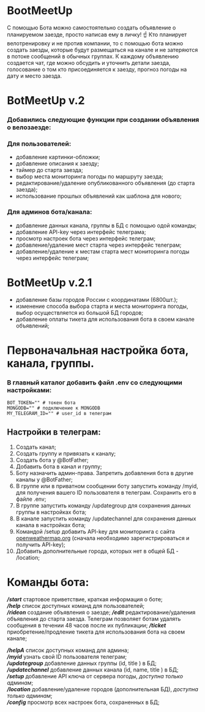 # BootMeetUp

С помощью Бота можно самостоятельно создать объявление о планируемом заезде, просто написав ему в личку! ☝️
Кто планирует велотренировку и не против компании, то с помощью бота можно создать заезды, которые будут размещаться на канале и не затеряются в потоке сообщений в обычных группах. К каждому объявлению создается чат, где можно обсудить и уточнить детали заезда, голосование о том кто присоединяется к заезду, прогноз погоды на дату и место заезда.

# BotMeetUp v.2

### Добавились следующие функции при создании объявления о велозаезде:

### Для пользователей:

- добавление картинки-обложки;
- добавление описания к заезду;
- таймер до старта заезда;
- выбор места мониторинга погоды по маршруту заезда;
- редактирование/удаление опубликованного объявления (до старта заезда);
- использование прошлых объявлений как шаблона для нового;

### Для админов бота/канала:

- добавление данных канала, группы в БД с помощью одой команды;
- добавление API-key через интерфейс телеграма;
- просмотр настроек бота через интерфейс телеграм;
- добавление/удаление мест старта через интерфейс телеграм;
- добавление/удаление к местам старта мест мониторинга погоды через интерфейс телеграм;

# BotMeetUp v.2.1

- добавление базы городов России с координатами (6800шт.);
- изменение способа выбора старта и места мониторинга погоды, выбор осуществляется из большой БД городов;
- добавление оплаты тикета для использования бота в своем канале объявлений;

# Первоначальная настройка бота, канала, группы.

### В главный каталог добавить файл .env со следующими настройками:

```
BOT_TOKEN="" # токен бота
MONGODB="" # подключение к MONGODB
MY_TELEGRAM_ID="" # user_id в телеграм
```

## Настройки в телеграм:

1. Создать канал;
2. Создать группу и привязать к каналу;
3. Создать бота у @BotFather;
4. Добавить бота в канал и группу;
5. Боту назначить админ-права. Запретить добавления бота в другие каналы у @BotFather;
6. В группе или в приватном сообщении боту запустить команду /myid, для получения вашего ID пользователя в телеграм. Сохранить его в файле .env;
7. В группе запустить команду /updategroup для сохранения данных группы в настройках бота;
8. В канале запустить команду /updatechannel для сохранения данных канала в настройках бота;
9. Командой /setup добавить API-key для мониторинга с сайта [openweathermap.org](https://openweathermap.org/api) (сначала необходимо зарегистрироваться и получить API-key);
10. Добавить дополнительные города, которых нет в общей БД - /location;

# Команды бота:

**_/start_** стартовое приветствие, краткая информация о боте;  
**_/help_** список доступных команд для пользователей;  
**_/rideon_** создание объявления о заезде;
**_/edit_** редактирование/удаления объявления до старта заезда. Телеграм позволяет ботам удалять сообщения в течении 48 часов после их публикации;
**_/ticket_** приобретение/продление тикета для использования бота на своем канале;

**_/helpA_** список доступных команд для админа;  
**_/myid_** узнать свой ID пользователя телеграм;  
**_/updategroup_** добавление данных группы (id, title ) в БД;  
**_/updatechannel_** добавление данных канала (id, name, title ) в БД;  
**_/setup_** добавление API ключа от сервера погоды, _доступна только админам_;  
**_/location_** добавление/удаление городов (дополнительная БД), _доступна только админам_;  
**_/config_** просмотр всех настроек бота, сохраненных в БД;
